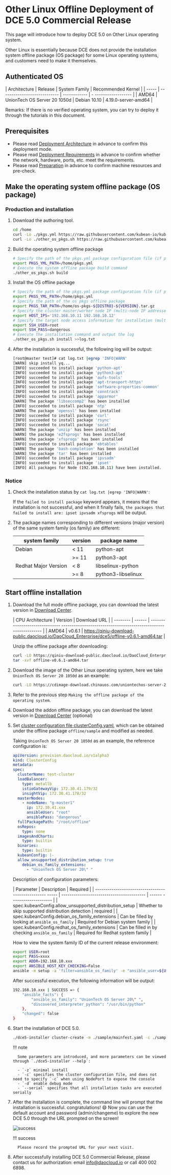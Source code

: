 # Other Linux Offline Deployment of DCE 5.0 Commercial Release

This page will introduce how to deploy DCE 5.0 on Other Linux operating system.

Other Linux is essentially because DCE does not provide the installation system offline package (OS package) for some Linux operating systems, and customers need to make it themselves.

## Authenticated OS

| Architecture | Release | System Family | Recommended Kernel |
| ----- | ---------------------------- | ------------ | - ------------------ |
| AMD64 | UnionTech OS Server 20 1050d | Debian 10.10 | 4.19.0-server-amd64 |

Remarks: If there is no verified operating system, you can try to deploy it through the tutorials in this document.

## Prerequisites

- Please read [Deployment Architecture](../commercial/deploy-arch.md) in advance to confirm this deployment mode.
- Please read [Deployment Requirements](../commercial/deploy-requirements.md) in advance to confirm whether the network, hardware, ports, etc. meet the requirements.
- Please read [Preparation](../commercial/prepare.md) in advance to confirm machine resources and pre-check.

## Make the operating system offline package (OS package)

### Production and installation

1. Download the authoring tool.

     ```bash
     cd /home
     curl -Lo ./pkgs.yml https://raw.githubusercontent.com/kubean-io/kubean/main/build/os-packages/others/pkgs.yml
     curl -Lo ./other_os_pkgs.sh https://raw.githubusercontent.com/kubean-io/kubean/main/build/os-packages/others/other_os_pkgs.sh && chmod +x other_os_pkgs.sh
     ```

2. Build the operating system offline package

     ```bash
     # Specify the path of the pkgs.yml package configuration file (if pkgs.yml is located in the same path as other_os_pkgs.sh, you can not set this environment variable)
     export PKGS_YML_PATH=/home/pkgs.yml
     # Execute the system offline package build command
     ./other_os_pkgs.sh build
     ```

3. Install the OS offline package

     ```bash
     # Specify the path of the pkgs.yml package configuration file (if pkgs.yml is located in the same path as other_os_pkgs.sh, you can not set this environment variable)
     export PKGS_YML_PATH=/home/pkgs.yml
     # Specify the path of the os pkgs offline package
     export PKGS_TAR_PATH=/home/os-pkgs-${DISTRO}-${VERSION}.tar.gz
     # Specify the cluster master/worker node IP (multi-node IP addresses are separated by spaces)
     export HOST_IPS='192.168.10.11 192.168.10.12'
     # Specify the target node access information for installation (multi-node usernames and passwords must be consistent)
     export SSH_USER=root
     export SSH_PASS=dangerous
     # Execute the installation command and output the log
     ./other_os_pkgs.sh install >>log.txt
     ```

4. After the installation is successful, the following log will be output:

     ```bash
     [root@master test]# cat log.txt |egrep 'INFO|WARN'
     [WARN] skip install yq...
     [INFO] succeeded to install package 'python-apt'
     [INFO] succeeded to install package 'python3-apt'
     [INFO] succeeded to install package 'aufs-tools'
     [INFO] succeeded to install package 'apt-transport-https'
     [INFO] succeeded to install package 'software-properties-common'
     [INFO] succeeded to install package 'conntrack'
     [INFO] succeeded to install package 'apparmor'
     [WARN] The package 'libseccomp2' has been installed
     [INFO] succeeded to install package 'ntp'
     [WARN] The package 'openssl' has been installed
     [INFO] succeeded to install package 'curl'
     [INFO] succeeded to install package 'rsync'
     [INFO] succeeded to install package 'socat'
     [WARN] The package 'unzip' has been installed
     [WARN] the package 'e2fsprogs' has been installed
     [WARN] the package 'xfsprogs' has been installed
     [INFO] succeeded to install package 'ebtables'
     [WARN] The package 'bash-completion' has been installed
     [WARN] the package 'tar' has been installed
     [INFO] succeeded to install package 'ipvsadm'
     [INFO] succeeded to install package 'ipset'
     [INFO] All packages for Node (192.168.10.11) have been installed.
     ```

### Notice

1. Check the installation status by `cat log.txt |egrep 'INFO|WARN'`:

     If the `failed to install package` keyword appears, it means that the installation is not successful, and when it finally fails, `the packages that failed to install are: ipset ipvsadm xfsprogs` will be output.

2. The package names corresponding to different versions (major version) of the same system family (os family) are different:

     | system family | version | package name |
     | -------------------- | ----- | ------------------ |
     | Debian | < 11 | python-apt |
     | | >= 11 | python3-apt |
     | Redhat Major Version | < 8 | libselinux-python |
     | | \>= 8 | python3-libselinux |

## Start offline installation

1. Download the full mode offline package, you can download the latest version in [Download Center](https://docs.daocloud.io/download/dce5/).

     | CPU Architecture | Version | Download URL |
     | -------- | ------ | ------------------------------ -------------------------------------------------- -------------- |
     | AMD64 | v0.6.1 | <https://qiniu-download-public.daocloud.io/DaoCloud_Enterprise/dce5/offline-v0.6.1-amd64.tar> |

     Unzip the offline package after downloading:

     ```bash
     curl -LO https://qiniu-download-public.daocloud.io/DaoCloud_Enterprise/dce5/offline-v0.6.1-amd64.tar
     tar -xvf offline-v0.6.1-amd64.tar
     ```

2. Download the image of the Other Linux operating system, here we take `UnionTech OS Server 20 1050d` as an example:

     ```bash
     curl -LO https://cdimage-download.chinauos.com/uniontechos-server-20-1050d-amd64.iso
     ```

3. Refer to the previous step `Making the offline package of the operating system`.

4. Download the addon offline package, you can download the latest version in [Download Center](../../download/dce5.md) (optional)

5. Set [cluster configuration file clusterConfig.yaml](../commercial/cluster-config.md), which can be obtained under the offline package `offline/sample` and modified as needed.

     Taking `UnionTech OS Server 20 1050d` as an example, the reference configuration is:

     ```yaml
     apiVersion: provision.daocloud.io/v1alpha3
     kind: ClusterConfig
     metadata:
     spec:
       clusterName: test-cluster
       loadBalancer:
         type: metallb
         istioGatewayVip: 172.30.41.179/32
         insightVip: 172.30.41.178/32
       masterNodes:
         - nodeName: "g-master1"
           ip: 172.30.41.xxx
           ansibleUser: "root"
           ansiblePass: "dangerous"
       fullPackagePath: "/root/offline"
       osRepos:
         type: none
       imagesAndCharts:
         type: builtin
       binaries:
         type: builtin
       kubeanConfig: |-
       allow_unsupported_distribution_setup: true
         debian_os_family_extensions:
           - "UnionTech OS Server 20\" "
     ```

     Description of configuration parameters:

     | Parameter | Description | Required |
     | -------------------------------------------------- ----- | ----------------------------------------- | ------ -------------------- |
     | spec.kubeanConfig.allow_unsupported_distribution_setup | Whether to skip supported distribution detection | required |
     | spec.kubeanConfig.debian_os_family_extensions | Can be filled by looking at `ansible_os_family` | Required for Debian system family |
     | spec.kubeanConfig.redhat_os_family_extensions | Can be filled in by checking `ansible_os_family` | Required for Redhat system family |

     How to view the system family ID of the current release environment:

     ```bash
     export USER=root
     export PASS=xxxx
     export ADDR=192.168.10.xxx
     export ANSIBLE_HOST_KEY_CHECKING=False
     ansible -m setup -a 'filter=ansible_os_family' -e "ansible_user=${USER} ansible_password=${PASS}" -i ${ADDR}, all
     ```

     After successful execution, the following information will be output:

     ```bash
     192.168.10.xxx | SUCCESS => {
         "ansible_facts": {
             "ansible_os_family": "UnionTech OS Server 20\" ",
             "discovered_interpreter_python": "/usr/bin/python"
         },
         "changed": false
     }
     ```

6. Start the installation of DCE 5.0.

     ```bash
     ./dce5-installer cluster-create -m ./sample/mainfest.yaml -c ./sample/clusterConfig.yaml
     ```

     !!! note

         Some parameters are introduced, and more parameters can be viewed through `./dce5-installer --help`:

         - `-z` minimal install
         - `-c` specifies the cluster configuration file, and does not need to specify `-c` when using NodePort to expose the console
         - `-d` enable debug mode
         - `--serial` specifies that all installation tasks are executed serially

7. After the installation is complete, the command line will prompt that the installation is successful. congratulations! :smile: Now you can use the default account and password (admin/changeme) to explore the new DCE 5.0 through the URL prompted on the screen!

     ![success](https://docs.daocloud.io/daocloud-docs-images/docs/install/images/success.png)

     !!! success

         Please record the prompted URL for your next visit.

8. After successfully installing DCE 5.0 Commercial Release, please contact us for authorization: email [info@daocloud.io](mailto:info@daocloud.io) or call 400 002 6898.
